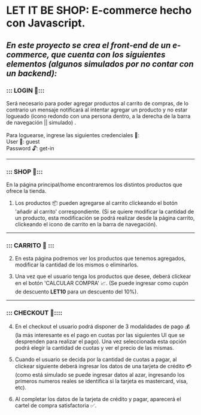 <h1 style="border-bottom: none; align-text:center";>LET IT BE SHOP: E-commerce hecho con Javascript.</h1>

<h2 style="border-bottom: none; font-style:italic";>En este proyecto se crea el front-end de un e-commerce, que cuenta con los siguientes elementos (algunos simulados por no contar con un backend):</h2>

<h3>::: LOGIN 📒:::</h3>
Será necesario para poder agregar productos al carrito de compras, de lo contrario un mensaje notificará al intentar agregar un producto y no estar logueado (icono redondo con una persona dentro, a la derecha de la barra de navegación || simulado) .
<br><br>
Para loguearse, ingrese las siguientes credenciales 🔑:
<br>User 🙋: guest
<br>Password 🔓: get-in

---------------------------------------------------------------------

<h3>::: SHOP 🏪:::</h3>

En la página principal/home encontraremos los distintos productos que ofrece la tienda.

1. Los productos 📦 pueden agregarse al carrito clickeando el botón 'añadir al carrito' correspondiente.
(Si se quiere modificar la cantidad de un producto, esta modificación se podrá realizar desde la página carrito, clickeando el icono de carrito en la barra de navegación).

---------------------------------------------------------------------

<h3>::: CARRITO 💼 :::</h3>

2) En esta página podremos ver los productos que tenemos agregados, modificar la cantidad de los mismos o eliminarlos.
   
3) Una vez que el usuario tenga los productos que desee, deberá clickear en el botón 'CALCULAR COMPRA' 📈. (Se puede ingresar como cupón de descuento <strong>LET10</strong> para un descuento del 10%).

---------------------------------------------------------------------

<h3>::: CHECKOUT 💸::::</h3>

4) En el checkout el usuario podrá disponer de 3 modalidades de pago 💰 (la más interesante es el pago en cuotas por las siguientes UI que se desprenden para realizar el pago).
Una vez seleccionada esta opción podrá elegir la cantidad de cuotas y ver el precio de las mismas.

5) Cuando el usuario se decida por la cantidad de cuotas a pagar, al clickear siguiente deberá ingresar los datos de una tarjeta de crédito 💳 (como está simulado se puede ingresar datos al azar, ingresando los primeros numeros reales
se identifica si la tarjeta es mastercard, visa, etc).
   
6) Al completar los datos de la tarjeta de crédito y pagar, aparecerá el cartel de compra satisfactoria ✅.
